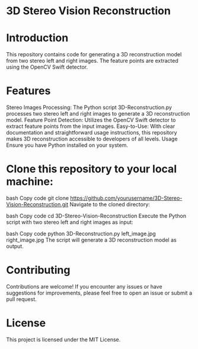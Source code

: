 # 3D Stereo Vision Reconstruction

# Introduction
This repository contains code for generating a 3D reconstruction model from two stereo left and right images. The feature points are extracted using the OpenCV Swift detector.

# Features
Stereo Images Processing: The Python script 3D-Reconstruction.py processes two stereo left and right images to generate a 3D reconstruction model.
Feature Point Detection: Utilizes the OpenCV Swift detector to extract feature points from the input images.
Easy-to-Use: With clear documentation and straightforward usage instructions, this repository makes 3D reconstruction accessible to developers of all levels.
Usage
Ensure you have Python installed on your system.

# Clone this repository to your local machine:

bash
Copy code
git clone https://github.com/yourusername/3D-Stereo-Vision-Reconstruction.git
Navigate to the cloned directory:

bash
Copy code
cd 3D-Stereo-Vision-Reconstruction
Execute the Python script with two stereo left and right images as input:

bash
Copy code
python 3D-Reconstruction.py left_image.jpg right_image.jpg
The script will generate a 3D reconstruction model as output.

# Contributing
Contributions are welcome! If you encounter any issues or have suggestions for improvements, please feel free to open an issue or submit a pull request.

# License
This project is licensed under the MIT License.
